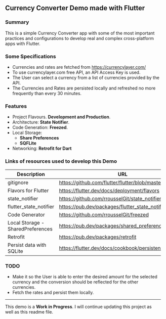 ## Currency Converter Demo made with Flutter

### Summary

This is a simple Currency Converter app with some of the most important practices and configurations to develop real and complex cross-platform apps with Flutter. 

### Some Specifications

- Currencies and rates are fetched from https://currencylayer.com/
- To use currencylayer.com free API, an API Access Key is used.
- The User can select a currency from a list of currencies provided by the API.
- The Currencies and Rates are persisted locally and refreshed no more frequently than every 30 minutes.

### Features

- Project Flavours. **Development and Production**.
- Architecture: **State Notifier**. 
- Code Generation: **Freezed**.
- Local Storage:
  - **Share Preferences**
  - **SQFLite**
- Networking: **Retrofit for Dart**

### Links of resources used to develop this Demo

Description | URL
-- | --
gitignore | https://github.com/flutter/flutter/blob/master/.gitignore
Flavors for Flutter | https://flutter.dev/docs/deployment/flavors
state_notifier | https://github.com/rrousselGit/state_notifier
flutter_state_notifier | https://pub.dev/packages/flutter_state_notifier
Code Generator | https://github.com/rrousselGit/freezed
Local Storage - SharedPreferences | https://pub.dev/packages/shared_preferences
Retrofit | https://pub.dev/packages/retrofit
Persist data with SQLite | https://flutter.dev/docs/cookbook/persistence/sqlite

### TODO

- Make it so the User is able to enter the desired amount for the selected currency and the conversion should be reflected for the other currencies.
- Fetch the rates and persist them locally.

----

This demo is a **Work in Progress**.  I will continue updating this project as well as this readme file.